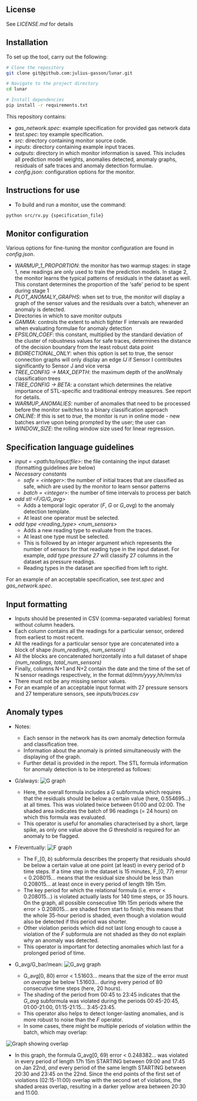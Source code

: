 ## License

See *LICENSE.md* for details

## Installation

To set up the tool, carry out the following:

```bash
# Clone the repository
git clone git@github.com:julius-gasson/lunar.git

# Navigate to the project directory
cd lunar

# Install dependencies
pip install -r requirements.txt
```


This repository contains:
- *gas_network.spec*: example specification for provided gas network data
- *test.spec*: toy example specification.
- *src*: directory containing monitor source code.
- *inputs*: directory containing example input traces.
- *outputs*: directory in which monitor information is saved. This includes all prediction model weights, anomalies detected, anomaly graphs, residuals of safe traces and anomaly detection formulae.
- *config.json*: configuration options for the monitor.
## Instructions for use
- To build and run a monitor, use the command:
```bash
python src/rv.py {specification_file}
```

## Monitor configuration

Various options for fine-tuning the monitor configuration are found in *config.json*.
- *WARMUP_1_PROPORTION*: the monitor has two warmup stages: in stage 1, new readings are only used to train the prediction models. In stage 2, the monitor learns the typical patterns of residuals in the dataset as well. This constant determines the proportion of the 'safe' period to be spent during stage 1
- *PLOT_ANOMALY_GRAPHS*: when set to true, the monitor will display a graph of the sensor values and the residuals over a batch, whenever an anomaly is detected.
- Directories in which to save monitor outputs
- *GAMMA*: controls the extent to which tighter F intervals are rewarded when evaluating formulae for anomaly detection
- *EPSILON_COEF*: this constant, multiplied by the standard deviation of the cluster of robustness values for safe traces, determines the distance of the decision boundary from the least robust data point
- *BIDIRECTIONAL_ONLY*: when this option is set to true, the sensor connection graphs will only display an edge *IJ* if Sensor I contributes significantly to Sensor J and vice versa
- *TREE_CONFIG -> MAX_DEPTH*: the maximum depth of the anoWmaly classification trees
- *TREE_CONFIG -> BETA*: a constant which determines the relative importance of STL-specific and traditional entropy measures. See report for details.
- *WARMUP_ANOMALIES*: number of anomalies that need to be processed before the monitor switches to a binary classification approach
- *ONLINE*: If this is set to *true*, the monitor is run in online mode - new batches arrive upon being prompted by the user; the user can 
- *WINDOW_SIZE*: the rolling window size used for linear regression.

## Specification language guidelines
- *input = \<path/to/input/file\>*: the file containing the input dataset (formatting guidelines are below)
- *Necessary constants*
    - *safe = \<integer\>*: the number of initial traces that are classified as safe, which are used by the monitor to learn sensor patterns
    - *batch = \<integer\>*: the number of time intervals to process per batch
- *add stl \<F/G/G_avg\>*
    - Adds a temporal logic operator (*F*, *G* or *G_avg*) to the anomaly detection template.
    - At least one operator must be selected.
- *add type \<reading_type\> \<num_sensors\>*
    - Adds a new reading type to evaluate from the traces.
    - At least one type must be selected.
    - This is followed by an integer argument which represents the number of sensors for that reading type in the input dataset. For example, *add type pressure 27* will classify 27 columns in the dataset as pressure readings.
    - Reading types in the dataset are specified from left to right.

For an example of an acceptable specification, see *test.spec* and *gas_network.spec*.
## Input formatting
- Inputs should be presented in CSV (comma-separated variables) format without column headers.
- Each column contains all the readings for a particular sensor, ordered from earliest to most recent.
- All the readings for a particular sensor type are concatenated into a block of shape *(num_readings, num_sensors)*
- All the blocks are concatenated horizontally into a full dataset of shape *(num_readings, total_num_sensors)*
- Finally, columns N+1 and N+2 contain the date and the time of the set of N sensor readings respectively, in the format *dd/mm/yyyy*,*hh/mm/ss*
- There must not be any missing sensor values.
- For an example of an acceptable input format with 27 pressure sensors and 27 temperature sensors, see *inputs/traces.csv*

## Anomaly types
- Notes:
    - Each sensor in the network has its own anomaly detection formula and classification tree.
    - Information about the anomaly is printed simultaneously with the displaying of the graph.
    - Further detail is provided in the report.
The STL formula information for anomaly detection is to be interpreted as follows:
-  G/always:
![G graph](./examples/g.png)
    - Here, the overall formula includes a *G* subformula which requires that the residuals should be below a certain value (here, 0.554695...) at all times. This was violated twice between 01:00 and 02:00. The shaded area indicates the batch of 96 readings (= 24 hours) on which this formula was evaluated. 
    - This operator is useful for anomalies characterised by a short, large spike, as only one value above the *G* threshold is required for an anomaly to be flagged.

- F/eventually:
![F graph](./examples/f.png)
    - The F_[0, *b*) subformula describes the property that residuals should be below a certain value at one point (at least) in every period of *b* time steps. If a time step in the dataset is 15 minutes, F_[0, 77) error < 0.208015... means that the residual size should be less than 0.208015... at least once in every period of length 19h 15m.
    - The key period for which the relational formula (i.e. error < 0.208015...) is violated actually lasts for 140 time steps, or 35 hours. On the graph, all possible consecutive 19h 15m periods where the error > 0.208015... are shaded from start to finish; this means that the whole 35-hour period is shaded, even though a violation would also be detected if this period was shorter.
    - Other violation periods which did not last long enough to cause a violation of the *F* subformula are not shaded as they do not explain why an anomaly was detected.
    - This operator is important for detecting anomalies which last for a prolonged period of time.

- G_avg/G_bar/mean:
![G_avg graph](./examples/g_avg.png)
    - G_avg[0, 80) error < 1.51603... means that the size of the error must *on average* be below 1.51603... during every period of 80 consecutive time steps (here, 20 hours). 
    - The shading of the period from 00:45 to 23:45 indicates that the *G_avg* subformula was violated during the periods 00:45-20:45, 01:00-21:00, 01:15-21:15... 3:45-23:45. 
    - This operator also helps to detect longer-lasting anomalies, and is more robust to noise than the *F* operator.
    - In some cases, there might be multiple periods of violation within the batch, which may overlap:

![Graph showing overlap](./examples/overlap.png)

- In this graph, the formula G_avg[0, 69) error < 0.248382... was violated in every period of length 17h 15m STARTING between 09:00 and 17:45 on Jan 22nd, *and* every period of the same length STARTING between 20:30 and 23:45 on the 22nd. Since the end points of the first set of violations (02:15-11:00) overlap with the second set of violations, the shaded areas overlap, resulting in a darker yellow area between 20:30 and 11:00.

